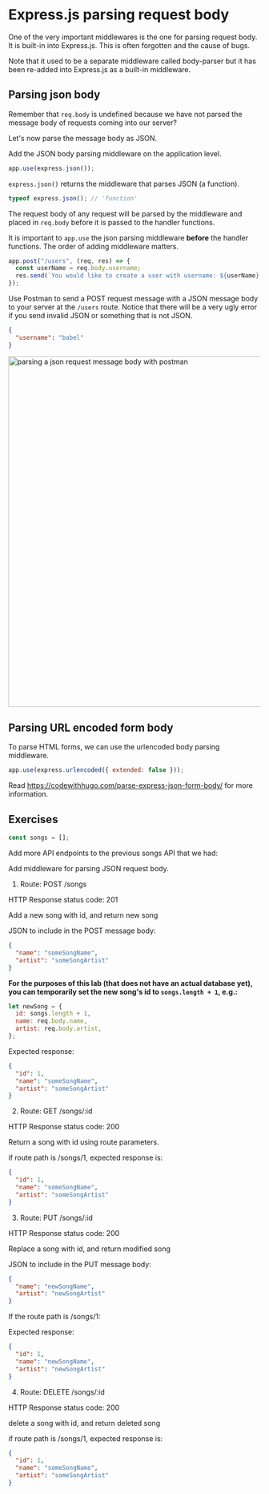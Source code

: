 # Express.js parsing request body

One of the very important middlewares is the one for parsing request body. It is built-in into Express.js. This is often forgotten and the cause of bugs.

Note that it used to be a separate middleware called body-parser but it has been re-added into Express.js as a built-in middleware.

## Parsing json body

Remember that `req.body` is undefined because we have not parsed the message body of requests coming into our server?

Let's now parse the message body as JSON.

Add the JSON body parsing middleware on the application level.

```js
app.use(express.json());
```

`express.json()` returns the middleware that parses JSON (a function).

```js
typeof express.json(); // 'function'
```

The request body of any request will be parsed by the middleware and placed in `req.body` before it is passed to the handler functions.

It is important to `app.use` the json parsing middleware **before** the handler functions. The order of adding middleware matters.

```js
app.post("/users", (req, res) => {
  const userName = req.body.username;
  res.send(`You would like to create a user with username: ${userName}.`);
});
```

Use Postman to send a POST request message with a JSON message body to your server at the `/users` route. Notice that there will be a very ugly error if you send invalid JSON or something that is not JSON.

```json
{
  "username": "babel"
}
```

<img src="backend/_media/parsing-json-request-body.png" alt="parsing a json request message body with postman" width="700"/>

## Parsing URL encoded form body

To parse HTML forms, we can use the urlencoded body parsing middleware.

```js
app.use(express.urlencoded({ extended: false }));
```

Read https://codewithhugo.com/parse-express-json-form-body/ for more information.

## Exercises

```js
const songs = [];
```

Add more API endpoints to the previous songs API that we had:

Add middleware for parsing JSON request body.

1. Route: POST /songs

HTTP Response status code: 201

Add a new song with id, and return new song

JSON to include in the POST message body:

```json
{
  "name": "someSongName",
  "artist": "someSongArtist"
}
```

**For the purposes of this lab (that does not have an actual database yet), you can temporarily set the new song's id to `songs.length + 1`, e.g.:**

```js
let newSong = {
  id: songs.length + 1,
  name: req.body.name,
  artist: req.body.artist,
};
```

Expected response:

```json
{
  "id": 1,
  "name": "someSongName",
  "artist": "someSongArtist"
}
```

2. Route: GET /songs/:id

HTTP Response status code: 200

Return a song with id using route parameters.

if route path is /songs/1, expected response is:

```json
{
  "id": 1,
  "name": "someSongName",
  "artist": "someSongArtist"
}
```

3. Route: PUT /songs/:id

HTTP Response status code: 200

Replace a song with id, and return modified song

JSON to include in the PUT message body:

```json
{
  "name": "newSongName",
  "artist": "newSongArtist"
}
```

If the route path is /songs/1:

Expected response:

```json
{
  "id": 1,
  "name": "newSongName",
  "artist": "newSongArtist"
}
```

4. Route: DELETE /songs/:id

HTTP Response status code: 200

delete a song with id, and return deleted song

if route path is /songs/1, expected response is:

```json
{
  "id": 1,
  "name": "someSongName",
  "artist": "someSongArtist"
}
```
